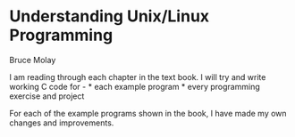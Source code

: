 # Understanding Unix/Linux Programming
Bruce Molay

I am reading through each chapter in the text book. I will try and write
working C code for -
    * each example program
    * every programming exercise and project

For each of the example programs shown in the book, I have made my own changes and
improvements.
